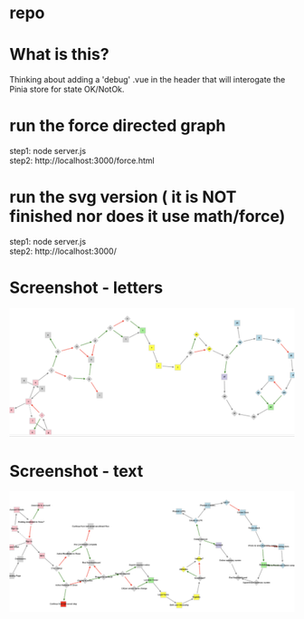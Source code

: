 # repo

# What is this? 
Thinking about adding a 'debug' .vue in the header that will interogate the Pinia store for state OK/NotOk.

# run the force directed graph 
step1: node server.js   
step2: http://localhost:3000/force.html   

# run the svg version ( it is NOT finished nor does it use math/force)
step1: node server.js   
step2:  http://localhost:3000/

# Screenshot - letters
![letters](ss_with_letters.png)

# Screenshot - text
![text](ss_with_text.png)
